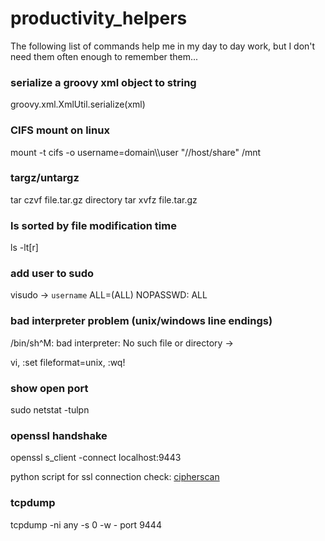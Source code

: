 # productivity_helpers

The following list of commands help me in my day to day work, but I don't need them often enough to remember them...

### serialize a groovy xml object to string
groovy.xml.XmlUtil.serialize(xml)

### CIFS mount on linux
mount -t cifs -o username=domain\\\\user "//host/share" /mnt

### targz/untargz
tar czvf file.tar.gz directory
tar xvfz file.tar.gz

### ls sorted by file modification time
ls -lt[r]

### add user to sudo
visudo -> `username` ALL=(ALL) NOPASSWD: ALL

### bad interpreter problem (unix/windows line endings)
/bin/sh^M: bad interpreter: No such file or directory ->

vi, :set fileformat=unix, :wq!

### show open port
sudo netstat -tulpn

### openssl handshake
openssl s_client -connect localhost:9443

python script for ssl connection check: [cipherscan](https://github.com/mozilla/cipherscan)

### tcpdump
tcpdump -ni any -s 0 -w - port 9444
